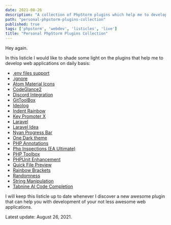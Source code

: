 ```yaml
---
date: 2021-08-26
description: "A collection of PhpStorm plugins which help me to develop well-thought and complex web applications."
path: "personal-phpstorm-plugins-collection"
published: true
tags: ['phpstorm', 'webdev', 'listicles', 'live']
title: "Personal PhpStorm Plugins Collection"
---
```


Hey again.

In this listicle I would like to shade some light on the plugins that help me to develop web applications on daily basis:

- [.env files support](https://plugins.jetbrains.com/plugin/9525)
- [.ignore](https://plugins.jetbrains.com/plugin/7495)
- [Atom Material Icons](https://plugins.jetbrains.com/plugin/10044)
- [CodeGlance2](https://plugins.jetbrains.com/plugin/15562)
- [Discord Integration](https://plugins.jetbrains.com/plugin/10233)
- [GitToolBox](https://plugins.jetbrains.com/plugin/7499)
- [Ideolog](https://plugins.jetbrains.com/plugin/9746)
- [Indent Rainbow](https://plugins.jetbrains.com/plugin/13308)
- [Key Promoter X](https://plugins.jetbrains.com/plugin/9792)
- [Laravel](https://plugins.jetbrains.com/plugin/7532)
- [Laravel Idea](https://plugins.jetbrains.com/plugin/13441)
- [Nyan Progress Bar](https://plugins.jetbrains.com/plugin/8575)
- [One Dark theme](https://plugins.jetbrains.com/plugin/11938)
- [PHP Annotations](https://plugins.jetbrains.com/plugin/7320)
- [Php Inspections (EA Ultimate)](https://plugins.jetbrains.com/plugin/16935)
- [PHP Toolbox](https://plugins.jetbrains.com/plugin/8133)
- [PHPUnit Enhancement](https://plugins.jetbrains.com/plugin/9674)
- [Quick File Preview](https://plugins.jetbrains.com/plugin/12778)
- [Rainbow Brackets](https://plugins.jetbrains.com/plugin/10080)
- [Randomness](https://plugins.jetbrains.com/plugin/9836)
- [String Manipulation](https://plugins.jetbrains.com/plugin/2162)
- [Tabnine AI Code Completion](https://plugins.jetbrains.com/plugin/12798)

I will keep this listicle up to date whenever I discover a new awesome plugin that can help you with development of your not less awesome web applications.

Latest update: August 26, 2021.
